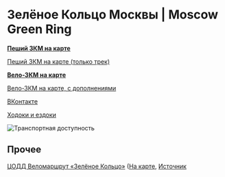 # Зелёное Кольцо Москвы | Moscow Green Ring #

**[Пеший ЗКМ на карте](totrack/)**

[Пеший ЗКМ на карте (только трек)](totrackonly/)

**[Вело-ЗКМ на карте](tocyclingtrack/)**

[Вело-ЗКМ на карте, с дополнениями](tocycling/)

[ВКонтакте](https://vk.com/club179530397)

[Ходоки и ездоки](zkm-champs.md)

![Транспортная доступность](zkm-transport-map.svg)


## Прочее ##

[ЦОДД Веломаршрут «Зелёное Кольцо»](https://gucodd.ru/green-ring)
([На карте](https://nakarte.me/#m=11/55.71686/37.66525&l=O&nktu=https%3A%2F%2Fraw.githubusercontent.com%2Favsovetov%2Fmgr%2Fmaster%2Foriginals%2Fgucodd_gr.gpx),
[Источник](https://coddmac.store/CODD_doc/zel_kol.gpx)
